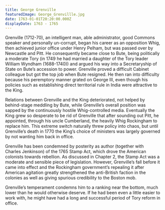 ```yaml
---
title: George Grenville
featuredImage: George_Grenvillle.jpg
date: 1763-01-01T20:20:00.000Z
displayDate: 1763 - 1765
---
```


Grenville (1712-70), an intelligent man, able administrator, good Commons speaker and personally un-corrupt, began his career as an opposition Whig, then achieved junior office under Henry Pelham, but was passed over by Newcastle and Pitt. He consequently became close to Bute, being politically a moderate Tory (in 1749 he had married a daughter of the Tory leader William Wyndham (1688-1740)) and argued his way into a Secretaryship of State on Bute’s accession to power. Grenville proved a difficult Cabinet colleague but got the top job when Bute resigned. He then ran into difficulty because his peremptory manner grated on George III, even though his policies such as establishing direct territorial rule in India were attractive to the King.

Relations between Grenville and the King deteriorated, not helped by behind-stage meddling by Bute, while Grenville’s overall position was sapped by the continuously hostile Whig-controlled media. Eventually the King grew so desperate to be rid of Grenville that after sounding out Pitt, he appointed, through his uncle Cumberland, the heavily Whig Rockingham to replace him. This extreme switch naturally threw policy into chaos, but until Grenville’s death in 1770 the King’s choice of ministers was largely governed by not wanting him back in office.

Grenville has been condemned by posterity as author (together with Charles Jenkinson) of the 1765 Stamp Act, which drove the American colonists towards rebellion. As discussed in Chapter 2, the Stamp Act was a moderate and sensible piece of legislation. However, Grenville’s fall before it came into effect and the Rockingham government’s repealing it after American agitation greatly strengthened the anti-British faction in the colonies as well as giving spurious credibility to the Boston mob.

Grenville’s temperament condemns him to a ranking near the bottom, much lower than he would otherwise deserve. If he had been even a little easier to work with, he might have had a long and successful period of Tory reform in office.
